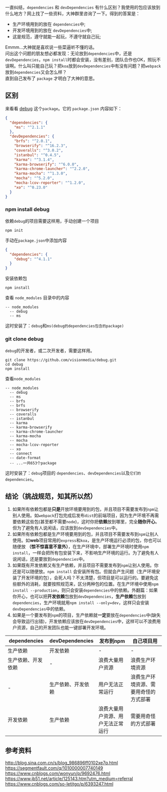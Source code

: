 一直纠结，`dependencies` 和 `devDependencies` 有什么区别？我使用的包应该放到什么地方？网上找了一些资料，大神群里咨询了一下。得到的答案是：      
* 生产环境用到的放在 `dependencies`中;      
* 开发环境用到的放在 `devDependencies`中;       
* 这是规范，遵守就能一起玩，不遵守就自己玩;      

Emmm...大神就是喜欢说一些菜逼听不懂的话。     
问出这个问题的朋友想必都发现：无论放到`dependencies`中，还是`devDependencies`，`npm install`时都会安装，没有差别，团队合作也OK，照玩不误啊。什么叫只能自己玩？把`koa`放到`devDependencies`中有没有问题？把`webpack`放到`dependencies`又会怎么样？       
直到自己发布了 `package` 才明白了大神的意思。     

## 区别
来看看 [debug](https://github.com/visionmedia/debug) 这个`package`。它的 `package.json` 内容如下：
```json
{
  "dependencies": {
    "ms": "^2.1.1"
  },
  "devDependencies": {
    "brfs": "^2.0.1",
    "browserify": "^16.2.3",
    "coveralls": "^3.0.2",
    "istanbul": "^0.4.5",
    "karma": "^3.1.4",
    "karma-browserify": "^6.0.0",
    "karma-chrome-launcher": "^2.2.0",
    "karma-mocha": "^1.3.0",
    "mocha": "^5.2.0",
    "mocha-lcov-reporter": "^1.2.0",
    "xo": "^0.23.0"
  }
}
```
### npm install debug
依赖`debug`的项目需要这样用，手动创建一个项目
```shell
npm init
```
手动在`package.json`中添加内容
```json
{
  "dependencies": {
    "debug": "^4.1.1"
  }
}
```
安装依赖包
```shell
npm install
```
查看 `node_modules` 目录中的内容
```
-- node_modules
  -- debug
  -- ms
``` 
这时安装了：`debug`和`ms(debug的dependencies包含的package)`

### git clone debug
`debug`的开发者，或二次开发者，需要这样用。
```shell
git clone https://github.com/visionmedia/debug.git
cd debug
npm install
```
查看`node_modules`
```
-- node_modules
  -- debug
  -- ms
  -- brfs
  -- brfs  
  -- browserify
  -- coveralls
  -- istanbul
  -- karma
  -- karma-browserify
  -- karma-chrome-launcher
  -- karma-mocha
  -- mocha
  -- mocha-lcov-reporter
  -- xo
  -- connect
  -- date-format
  -- ...一共653个package
```
这时安装了：`debug`项目的 `dependencies`、`devDependencies`以及`它们的dependencies`。   

## 结论（挑战规范，知其所以然）     
1. 如果所有依赖包都是**只是**开放环境要用到的包，并且项目不需要发布到`npm`让别人使用。如`webpack`打包完成后发布`dist`的前端项目，因为生产环境不再需要依赖这些包(甚至都不需要`node`)，这时你把**依赖**放到哪里，完全**随你开心**。但为了避免有人说闲话，应该放到`devDependencies`中。    
2. 如果所有依赖包都是生产环境要用到的包，并且项目不需要发布到`npm`让别人使用。如**web**项目常用的`express`和`koa`，是生产环境运行必须的包，你也可以随便放 **（惊不惊喜意不意外）**，在生产环境中，部署生产环境时使用`npm install`，一样会把所有包安装下来，不影响生产环境的运行。为了避免有人说闲话，还是要放到`dependencies`中。
3. 如果既有开发依赖又有生产依赖，并且项目不需要发布到`npm`让别人使用。你还是可以随便放。`npm install` 会安装所有包。但就会产生问题（生产环境安装了开发环境的包），会死人吗？不太清楚，但项目是可以运行的。要避免这些额外的消耗，就要按照规范来，区分两种包的位置。在生产环境中使用`npm install --production`，则只会安装`dependencies`中的依赖。外翻篇：如果你开心，也可以把**开发依赖**包放到`devDependencies`，**生产依赖**包放到`dependencies`，生产环境就用`npm install --only=dev`，这样只会安装`devDependencies`中的依赖。
4. 如果是一个要发布到`npm`的项目，生产依赖就**一定**要放在`dependencies`中(缺失会导致运行出错)，开发依赖应该放在`devDependencies`中，这样可以不浪费用户资源，自己的开发团队也能一键部署开发环境。


| dependencies | devDependencies | 发布到npm | 自己项目用 |
|--------------|-----------------|----------|------------|
| 生产依赖      |  开发依赖        | -        | -          |
| 生产依赖、开发依赖 | - | 浪费大量用户资源 | 浪费生产环境资源 |
| - | 生产依赖、开发依赖 | 用户无法正常运行 | 浪费生产环境资源、需要用奇怪的方式部署 |
| 开发依赖 | 生产依赖 | 浪费大量用户资源、用户无法正常运行 | 需要用奇怪的方式部署 |

## 参考资料
http://blog.sina.com.cn/s/blog_986896ff0102xe7q.html      
https://segmentfault.com/q/1010000007740149       
https://www.cnblogs.com/wonyun/p/9692476.html       
https://www.jb51.net/article/125143.htm?utm_medium=referral     
https://www.cnblogs.com/so-letitgo/p/6393247.html       

